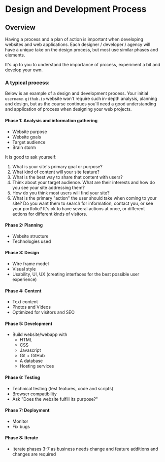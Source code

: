# Design and Development Process

## Overview
Having a process and a plan of action is important when developing websites and web applications. Each designer / developer / agency will have a unique take on the design process, but most use similar phases and elements.

It's up to you to understand the importance of process, experiment a bit and develop your own.

### A typical process:
Below is an example of a design and development process. Your initial `username.github.io` website won't require such in-depth analysis, planning and design, but as the course continues you'll need a good understanding and application of process when designing your web projects.


#### Phase 1: Analysis and information gathering
- Website purpose
- Website goals
- Target audience
- Brain storm

<!-- DBC start -->
It is good to ask yourself:
  1. What is your site's primary goal or purpose?
  2. What kind of content will your site feature?
  3. What is the best way to share that content with users?
  4. Think about your target audience. What are their interests and how do you see your site addressing them?
  5. How do you think most users will find your site?
  6. What is the primary "action" the user should take when coming to your site? Do you want them to search for information, contact you, or see your portfolio? It's ok to have several actions at once, or different actions for different kinds of visitors.

<!-- DBC end -->

#### Phase 2: Planning
- Website structure
- Technologies used

#### Phase 3: Design
- Wire frame model
- Visual style
- Usability, UI, UX (creating interfaces for the best possible user experience)

#### Phase 4: Content
- Text content
- Photos and Videos
- Optimized for visitors and SEO

#### Phase 5: Development
- Build website/webapp with
  - HTML
  - CSS
  - Javascript
  - Git + GitHub
  - A database
  - Hosting services

#### Phase 6: Testing
- Technical testing (test features, code and scripts)
- Browser compatibility
- Ask "Does the website fulfill its purpose?"

#### Phase 7: Deployment
- Monitor
- Fix bugs

#### Phase 8: Iterate
- Iterate phases 3-7 as business needs change and feature additions and changes are required

